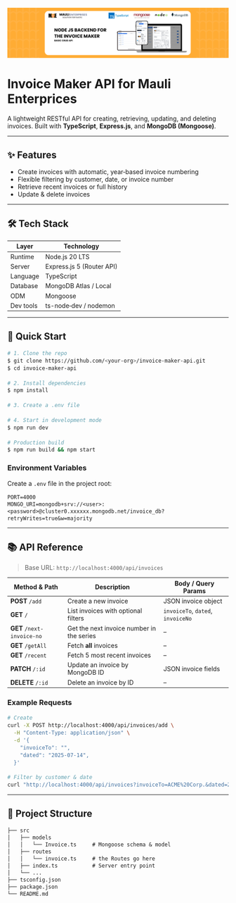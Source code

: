 ![Demo Screenshot](./ReadmeImg.png)
# Invoice Maker API for Mauli Enterprices

A lightweight RESTful API for creating, retrieving, updating, and deleting invoices. Built with **TypeScript**, **Express.js**, and **MongoDB (Mongoose)**.

---

## ✨ Features

- Create invoices with automatic, year‑based invoice numbering
- Flexible filtering by customer, date, or invoice number
- Retrieve recent invoices or full history
- Update & delete invoices

---

## 🛠️ Tech Stack

| Layer        | Technology                 |
|--------------|----------------------------|
| Runtime      | Node.js 20 LTS             |
| Server       | Express.js 5 (Router API)  |
| Language     | TypeScript                 |
| Database     | MongoDB Atlas / Local      |
| ODM          | Mongoose                   |
| Dev tools    | ts-node‑dev / nodemon      |

---

## 🚀 Quick Start

```bash
# 1. Clone the repo
$ git clone https://github.com/<your‑org>/invoice‑maker‑api.git
$ cd invoice‑maker‑api

# 2. Install dependencies
$ npm install

# 3. Create a .env file 

# 4. Start in development mode
$ npm run dev

# Production build
$ npm run build && npm start
```

### Environment Variables

Create a `.env` file in the project root:

```
PORT=4000
MONGO_URI=mongodb+srv://<user>:<password>@cluster0.xxxxxx.mongodb.net/invoice_db?retryWrites=true&w=majority
```

---

## 📚 API Reference

> Base URL: `http://localhost:4000/api/invoices`

| Method & Path              | Description                                   | Body / Query Params |
|----------------------------|-----------------------------------------------|---------------------|
| **POST** `/add`            | Create a new invoice                          | JSON invoice object |
| **GET** `/`                | List invoices with optional filters           | `invoiceTo`, `dated`, `invoiceNo` |
| **GET** `/next-invoice-no` | Get the next invoice number in the series     | – |
| **GET** `/getAll`          | Fetch **all** invoices                        | – |
| **GET** `/recent`          | Fetch 5 most recent invoices                  | – |
| **PATCH** `/:id`           | Update an invoice by MongoDB ID               | JSON invoice fields |
| **DELETE** `/:id`          | Delete an invoice by ID                       | – |

### Example Requests

```bash
# Create
curl -X POST http://localhost:4000/api/invoices/add \
  -H "Content-Type: application/json" \
  -d '{
    "invoiceTo": "",
    "dated": "2025-07-14",
  }'

# Filter by customer & date
curl "http://localhost:4000/api/invoices?invoiceTo=ACME%20Corp.&dated=2025-07-14"
```

---

## 🧩 Project Structure

```
├── src
│   ├── models
│   │   └── Invoice.ts     # Mongoose schema & model
│   ├── routes
│   │   └── invoice.ts     # the Routes go here
│   ├── index.ts           # Server entry point
│   └── ...
├── tsconfig.json
├── package.json
└── README.md
```

